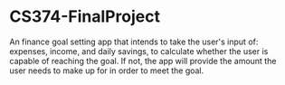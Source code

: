 # CS374-FinalProject

An finance goal setting app that intends to take the user's input of: expenses, income, and daily savings, to calculate whether the user is capable
of reaching the goal. If not, the app will provide the amount the user needs to make up for in order to meet the goal. 